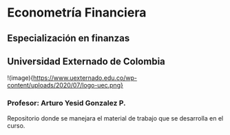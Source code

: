 # Econometría Financiera
## Especialización en finanzas
## Universidad Externado de Colombia
!(image){https://www.uexternado.edu.co/wp-content/uploads/2020/07/logo-uec.png}
### Profesor: Arturo Yesid Gonzalez P.

Repositorio donde se manejara el material de trabajo que se desarrolla en el curso.
